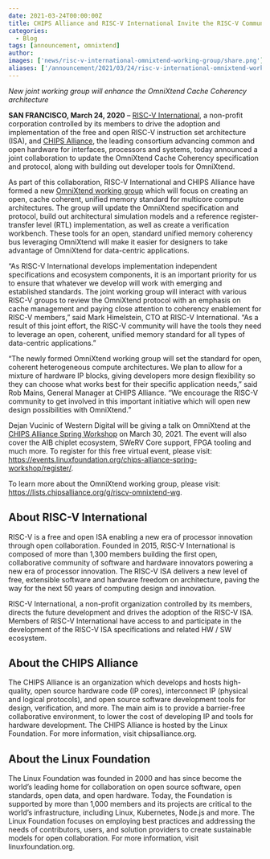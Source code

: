 ```yaml
---
date: 2021-03-24T00:00:00Z
title: CHIPS Alliance and RISC-V International Invite the RISC-V Community to Participate in Updating a New Unified Memory Architecture Standard
categories:
  - Blog
tags: [announcement, omnixtend]
author: 
images: ['news/risc-v-international-omnixtend-working-group/share.png']
aliases: ['/announcement/2021/03/24/risc-v-international-omnixtend-working-group/']
---
```


*New joint working group will enhance the OmniXtend Cache Coherency architecture*

**SAN FRANCISCO, March 24, 2020** – [RISC-V International](https://riscv.org/), a non-profit corporation controlled by its members to drive the adoption and implementation of the free and open RISC-V instruction set architecture (ISA), and [CHIPS Alliance](https://chipsalliance.org/), the leading consortium advancing common and open hardware for interfaces, processors and systems, today announced a joint collaboration to update the OmniXtend Cache Coherency specification and protocol, along with building out developer tools for OmniXtend.

As part of this collaboration, RISC-V International and CHIPS Alliance have formed a new [OmniXtend working group](https://lists.chipsalliance.org/g/riscv-omnixtend-wg) which will focus on creating an open, cache coherent, unified memory standard for multicore compute architectures. The group will update the OmniXtend specification and protocol, build out architectural simulation models and a reference register-transfer level (RTL) implementation, as well as create a verification workbench. These tools for an open, standard unified memory coherency bus leveraging OmniXtend will make it easier for designers to take advantage of OmniXtend for data-centric applications.

“As RISC-V International develops implementation independent specifications and ecosystem components, it is an important priority for us to ensure that whatever we develop will work with emerging and established standards. The joint working group will interact with various RISC-V groups to review the OmniXtend protocol with an emphasis on cache management and paying close attention to coherency enablement for RISC-V members,” said Mark Himelstein, CTO at RISC-V International. “As a result of this joint effort, the RISC-V community will have the tools they need to leverage an open, coherent, unified memory standard for all types of data-centric applications.”

“The newly formed OmniXtend working group will set the standard for open, coherent heterogeneous compute architectures. We plan to allow for a mixture of hardware IP blocks, giving developers more design flexibility so they can choose what works best for their specific application needs,” said Rob Mains, General Manager at CHIPS Alliance. “We encourage the RISC-V community to get involved in this important initiative which will open new design possibilities with OmniXtend.”

Dejan Vucinic of Western Digital will be giving a talk on OmniXtend at the [CHIPS Alliance Spring Workshop](https://events.linuxfoundation.org/chips-alliance-spring-workshop/) on March 30, 2021. The event will also cover the AIB chiplet ecosystem, SWeRV Core support, FPGA tooling and much more. To register for this free virtual event, please visit: https://events.linuxfoundation.org/chips-alliance-spring-workshop/register/.

To learn more about the OmniXtend working group, please visit: https://lists.chipsalliance.org/g/riscv-omnixtend-wg.

## About RISC-V International

RISC-V is a free and open ISA enabling a new era of processor innovation through open collaboration. Founded in 2015, RISC-V International is composed of more than 1,300 members building the first open, collaborative community of software and hardware innovators powering a new era of processor innovation. The RISC-V ISA delivers a new level of free, extensible software and hardware freedom on architecture, paving the way for the next 50 years of computing design and innovation.

RISC-V International, a non-profit organization controlled by its members, directs the future development and drives the adoption of the RISC-V ISA. Members of RISC-V International have access to and participate in the development of the RISC-V ISA specifications and related HW / SW ecosystem.

## About the CHIPS Alliance

The CHIPS Alliance is an organization which develops and hosts high-quality, open source hardware code (IP cores), interconnect IP (physical and logical protocols), and open source software development tools for design, verification, and more. The main aim is to provide a barrier-free collaborative environment, to lower the cost of developing IP and tools for hardware development. The CHIPS Alliance is hosted by the Linux Foundation. For more information, visit chipsalliance.org.

## About the Linux Foundation    

The Linux Foundation was founded in 2000 and has since become the world’s leading home for collaboration on open source software, open standards, open data, and open hardware. Today, the Foundation is supported by more than 1,000 members and its projects are critical to the world’s infrastructure, including Linux, Kubernetes, Node.js and more. The Linux Foundation focuses on employing best practices and addressing the needs of contributors, users, and solution providers to create sustainable models for open collaboration. For more information, visit linuxfoundation.org.
